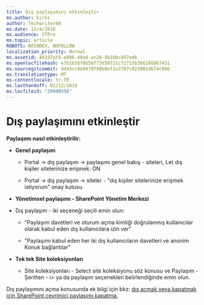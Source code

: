 ```yaml
---
title: Dış paylaşımını etkinleştir
ms.author: kirks
author: Techwriter40
ms.date: 12/4/2018
ms.audience: ITPro
ms.topic: article
ROBOTS: NOINDEX, NOFOLLOW
localization_priority: Normal
ms.assetid: 4d197afd-e806-40ad-ac20-4b10bc497edb
ms.openlocfilehash: e7b1b58f0b5bf73d50721cf2715b366280867431
ms.sourcegitcommit: dd43cc0a9470f98b8ef2a3787c823801d674c666
ms.translationtype: MT
ms.contentlocale: tr-TR
ms.lasthandoff: 02/12/2019
ms.locfileid: "29940556"
---
```

# <a name="enable-external-sharing"></a>Dış paylaşımını etkinleştir

 **Paylaşımı nasıl etkinleştirilir:**
  
- **Genel paylaşım**
    
  - Portal -\> dış paylaşım -\> paylaşımı genel bakış - siteleri, Let dış kişiler sitelerinize erişmek: ON
    
  - Portal -\> dış paylaşım -\> siteler - "dış kişiler sitelerinize erişmek istiyorum" onay kutusu
    
- **Yönetimsel paylaşımı - SharePoint Yönetim Merkezi**
    
- Dış paylaşım - iki seçeneği seçili emin olun:
    
  - "Paylaşım davetleri ve oturum açma kimliği doğrulanmış kullanıcılar olarak kabul eden dış kullanıcılara izin ver"
    
  - "Paylaşımı kabul eden her iki dış kullanıcıların davetleri ve anonim Konuk bağlantılar"
    
- **Tek tek Site koleksiyonları**
    
  - Site koleksiyonları - Select site koleksiyonu söz konusu ve Paylaşım - Şeritten - ı\> ya da paylaşım seçenekleri belirlendiğinde emin olun.
    
Dış paylaşımını açma konusunda ek bilgi için bkz: [dış açmak veya kapatmak için SharePoint çevrimiçi paylaşımı kapatma.](https://go.microsoft.com/fwlink/?linkid=2047681&amp;clcid=0x409)
  

